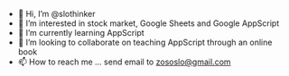 - 👋 Hi, I’m @slothinker
- 👀 I’m interested in stock market, Google Sheets and Google AppScript
- 🌱 I’m currently learning AppScript
- 💞️ I’m looking to collaborate on teaching AppScript through an online book
- 📫 How to reach me ... send email to zososlo@gmail.com

<!---
slothinker/slothinker is a ✨ special ✨ repository because its `README.md` (this file) appears on your GitHub profile.
You can click the Preview link to take a look at your changes.
--->
